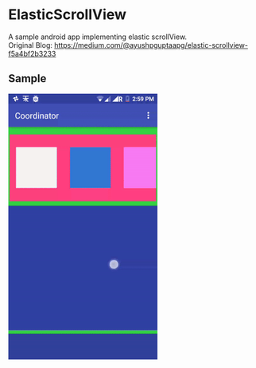 # ElasticScrollView

A sample android app implementing elastic scrollView.   
Original Blog: https://medium.com/@ayushpguptaapg/elastic-scrollview-f5a4bf2b3233  

## Sample
![](https://github.com/apgapg/ElasticScrollView/blob/master/elasticscrollview.gif)
  

